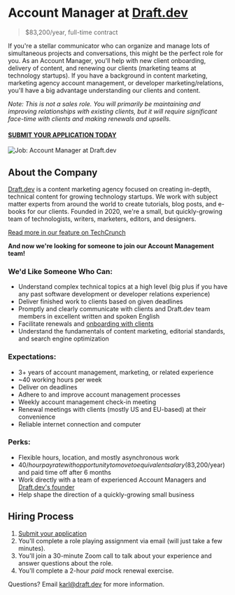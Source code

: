 # Account Manager at [Draft.dev](https://draft.dev/)
> $83,200/year, full-time contract

If you're a stellar communicator who can organize and manage lots of simultaneous projects and conversations, this might be the perfect role for you. As an Account Manager, you'll help with new client onboarding, delivery of content, and renewing our clients (marketing teams at technology startups). If you have a background in content marketing, marketing agency account management, or developer marketing/relations, you'll have a big advantage understanding our clients and content.

*Note: This is not a sales role. You will primarily be maintaining and improving relationships with existing clients, but it will require significant face-time with clients and making renewals and upsells.*

#### [SUBMIT YOUR APPLICATION TODAY](https://airtable.com/shrVtYBtA1L4YkyzS)

![Job: Account Manager at Draft.dev](https://draft.dev/learn/assets/posts/img_0990.png)

## About the Company
[Draft.dev](https://draft.dev/) is a content marketing agency focused on creating in-depth, technical content for growing technology startups. We work with subject matter experts from around the world to create tutorials, blog posts, and e-books for our clients. Founded in 2020, we're a small, but quickly-growing team of technologists, writers, marketers, editors, and designers.

[Read more in our feature on TechCrunch](https://techcrunch.com/2021/07/29/draft-dev-ceo-karl-hughes-on-the-importance-of-using-experts-in-developer-marketing/)

**And now we're looking for someone to join our Account Management team!**

### We'd Like Someone Who Can:
- Understand complex technical topics at a high level (big plus if you have any past software development or developer relations experience)
- Deliver finished work to clients based on given deadlines
- Promptly and clearly communicate with clients and Draft.dev team members in excellent written and spoken English
- Facilitate renewals and [onboarding with clients](https://draft.dev/learn/client-onboarding)
- Understand the fundamentals of content marketing, editorial standards, and search engine optimization

### Expectations:
- 3+ years of account management, marketing, or related experience
- ~40 working hours per week
- Deliver on deadlines
- Adhere to and improve account management processes
- Weekly account management check-in meeting
- Renewal meetings with clients (mostly US and EU-based) at their convenience
- Reliable internet connection and computer

### Perks:
- Flexible hours, location, and mostly asynchronous work
- $40/hour pay rate with opportunity to move to equivalent salary ($83,200/year) and paid time off after 6 months
- Work directly with a team of experienced Account Managers and [Draft.dev's founder](https://www.linkedin.com/in/karllhughes)
- Help shape the direction of a quickly-growing small business

## Hiring Process
1. [Submit your application](https://airtable.com/shrVtYBtA1L4YkyzS)
2. You'll complete a role playing assignment via email (will just take a few minutes).
3. You'll join a 30-minute Zoom call to talk about your experience and answer questions about the role.
4. You'll complete a 2-hour *paid* mock renewal exercise.

Questions? Email [karl@draft.dev](mailto:karl@draft.dev) for more information.
